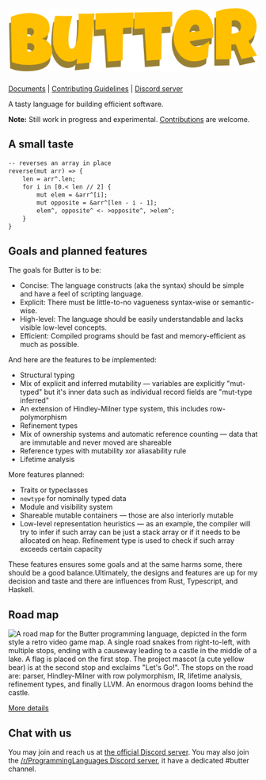 # ![Butter](butter_text_only.svg)

[Documents](doc/README.md) | [Contributing Guidelines](CONTRIBUTING.md) | [Discord server](https://discord.gg/U75vxW5scB)

A tasty language for building efficient software.

**Note:** Still work in progress and experimental. [Contributions](CONTRIBUTING.md) are welcome.

## A small taste

```butter
-- reverses an array in place
reverse(mut arr) => {
    len = arr^.len;
    for i in [0.< len // 2] {
        mut elem = &arr^[i];
        mut opposite = &arr^[len - i - 1];
        elem^, opposite^ <- >opposite^, >elem^;
    }
}
```

## Goals and planned features

The goals for Butter is to be:

- Concise: The language constructs (aka the syntax) should be simple and have a feel of scripting language.
- Explicit: There must be little-to-no vagueness syntax-wise or semantic-wise.
- High-level: The language should be easily understandable and lacks visible low-level concepts.
- Efficient: Compiled programs should be fast and memory-efficient as much as possible.

And here are the features to be implemented:

- Structural typing
- Mix of explicit and inferred mutability &mdash; variables are explicitly "mut-typed" but it's inner data such as individual record fields are "mut-type inferred"
- An extension of Hindley-Milner type system, this includes row-polymorphism
- Refinement types
- Mix of ownership systems and automatic reference counting &mdash; data that are immutable and never moved are shareable
- Reference types with mutability xor aliasability rule
- Lifetime analysis

More features planned:

- Traits or typeclasses
- `newtype` for nominally typed data
- Module and visibility system
- Shareable mutable containers &mdash; those are also interiorly mutable
- Low-level representation heuristics &mdash; as an example, the compiler will try to infer if such array can be just a stack array or if it needs to be allocated on heap. Refinement type is used to check if such array exceeds certain capacity

These features ensures some goals and at the same harms some, there should be a good balance.Ultimately, the designs and features are up for my decision and taste and there are influences from Rust, Typescript, and Haskell.

## Road map

![A road map for the Butter programming language, depicted in the form style a retro video game map. A single road snakes from right-to-left, with multiple stops, ending with a causeway leading to a castle in the middle of a lake. A flag is placed on the first stop. The project mascot (a cute yellow bear) is at the second stop and exclaims "Let's Go!". The stops on the road are: parser, Hindley-Milner with row polymorphism, IR, lifetime analysis, refinement types, and finally LLVM. An enormous dragon looms behind the castle.](./roadmap.webp)

[More details](https://github.com/neverRare/butter/projects/1)

## Chat with us

You may join and reach us at [the official Discord server](https://discord.gg/U75vxW5scB). You may also join the [/r/ProgrammingLanguages Discord server](https://discord.gg/4Kjt3ZE), it have a dedicated #butter channel.
